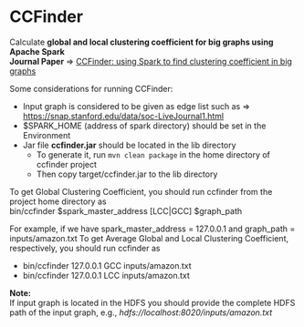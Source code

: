 <H1>CCFinder</H1>
Calculate <b>global and local clustering coefficient for big graphs using Apache Spark</b> <br>
<b>Journal Paper</b> => <a href="https://link.springer.com/epdf/10.1007/s11227-017-2040-8?author_access_token=TW4a-7JzCf89bJoDZUNMSve4RwlQNchNByi7wbcMAY6ErF9saB9cMGINzlgrVkntVxlqO8jdZ0Nkgfb_taNvC-uz--I-uXUcYtI5bthNGSzV4E1WR7_7fyLlnmRcm7A-5BhDs9qIpIcoUKMsiODygw%3D%3D">CCFinder: using Spark to find clustering coefficient in big graphs</a>


Some considerations for running CCFinder: <br>
- Input graph is considered to be given as edge list such as => https://snap.stanford.edu/data/soc-LiveJournal1.html
- $SPARK_HOME (address of spark directory) should be set in the Environment
- Jar file <b>ccfinder.jar</b> should be located in the lib directory
  - To generate it, run `mvn clean package` in the home directory of ccfinder project
  - Then copy target/ccfinder.jar to the lib directory


To get Global Clustering Coefficient, you should run ccfinder from the project home directory as <br>
bin/ccfinder $spark_master_address [LCC|GCC] $graph_path

For example, if we have spark_master_address = 127.0.0.1 and graph_path = inputs/amazon.txt
To get Average Global and Local Clustering Coefficient, respectively, you should run ccfinder as <br>
  - bin/ccfinder 127.0.0.1 GCC inputs/amazon.txt
  - bin/ccfinder 127.0.0.1 LCC inputs/amazon.txt


<b>Note: </b><br>
If input graph is located in the HDFS you should provide the complete HDFS path of the input graph, e.g., <i>
hdfs://localhost:8020/inputs/amazon.txt </i>
